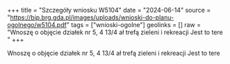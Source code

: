 +++
title = "Szczegóły wniosku W5104"
date = "2024-06-14"
source = "https://bip.brg.gda.pl/images/uploads/wnioski-do-planu-ogolnego/w5104.pdf"
tags = ["wnioski-ogolne"]
geolinks = []
raw = "Wnoszę o objęcie działek nr 5, 4 13/4 ał trefą zieleni i rekreacji Jest to tere "
+++

Wnoszę o objęcie działek nr 5, 4 13/4 ał trefą zieleni i rekreacji Jest to tere



